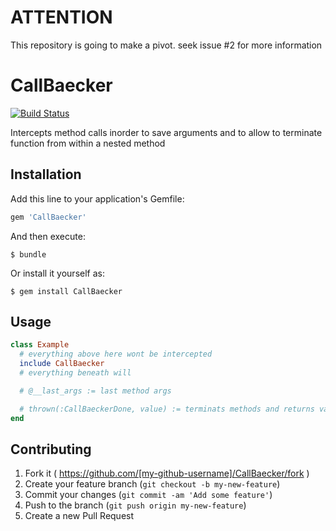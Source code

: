 # ATTENTION
This repository is going to make a pivot. seek issue #2 for more information

# CallBaecker

[![Build Status](https://travis-ci.org/doodzik/CallBaecker.svg?branch=master)](https://travis-ci.org/doodzik/CallBaecker)

Intercepts method calls inorder to save arguments and to allow to terminate function from within a nested method

## Installation

Add this line to your application's Gemfile:

```ruby
gem 'CallBaecker'
```

And then execute:

    $ bundle

Or install it yourself as:

    $ gem install CallBaecker

## Usage

```ruby
class Example
  # everything above here wont be intercepted
  include CallBaecker
  # everything beneath will

  # @__last_args := last method args

  # thrown(:CallBaeckerDone, value) := terminats methods and returns value
end
```

## Contributing

1. Fork it ( https://github.com/[my-github-username]/CallBaecker/fork )
2. Create your feature branch (`git checkout -b my-new-feature`)
3. Commit your changes (`git commit -am 'Add some feature'`)
4. Push to the branch (`git push origin my-new-feature`)
5. Create a new Pull Request
